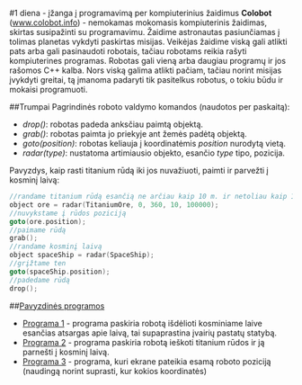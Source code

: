 ﻿#1 diena - įžanga į programavimą per kompiuterinius žaidimus
**Colobot** (www.colobot.info) - nemokamas mokomasis kompiuterinis žaidimas, skirtas susipažinti su programavimu. Žaidime astronautas pasiunčiamas į tolimas planetas vykdyti paskirtas misijas. Veikėjas žaidime viską gali atlikti pats arba gali pasinaudoti robotais, tačiau robotams reikia rašyti kompiuterines programas. Robotas gali vieną arba daugiau programų ir jos rašomos C++ kalba. Nors viską galima atlikti pačiam, tačiau norint misijas įvykdyti greitai, tą įmanoma padaryti tik pasitelkus robotus, o tokiu būdu ir mokaisi programuoti.

##Trumpai
Pagrindinės roboto valdymo komandos (naudotos per paskaitą):
- *drop()*: robotas padeda anksčiau paimtą objektą.
- *grab()*: robotas paimta jo priekyje ant žemės padėtą objektą.
- *goto(position)*: robotas keliauja į koordinatėmis *position* nurodytą vietą.
- *radar(type)*: nustatoma artimiausio objekto, esančio *type* tipo, pozicija.

Pavyzdys, kaip rasti titanium rūdą iki jos nuvažiuoti, paimti ir parvežti į kosminį laivą:
```cpp
//randame titanium rūdą esančią ne arčiau kaip 10 m. ir netoliau kaip 100000 m.
object ore = radar(TitaniumOre, 0, 360, 10, 100000);
//nuvykstame į rūdos poziciją
goto(ore.position);
//paimame rūdą
grab();
//randame kosminį laivą
object spaceShip = radar(SpaceShip);
//grįžtame ten
goto(spaceShip.position);
//padedame rūdą
drop();
```
##[Pavyzdinės programos](https://github.com/niku-live/jpvs2016/tree/master/Day1/Colobot)
- [Programa 1](https://github.com/niku-live/jpvs2016/blob/master/Day1/Colobot/MoonLevel_WheeledGrabber.txt) - programa paskiria robotą išdėlioti kosminiame laive esančias atsargas apie laivą, tai supaprastina įvairių pastatų statybą.
- [Programa 2](https://github.com/niku-live/jpvs2016/blob/master/Day1/Colobot/MoonLevel_WingedGrabber.txt) - programa paskiria robotą ieškoti titanium rūdos ir ją parnešti į kosminį laivą.
- [Programa 3](https://github.com/niku-live/jpvs2016/blob/master/Day1/Colobot/RobotPositionInfo.txt) - programa, kuri ekrane pateikia esamą roboto poziciją (naudingą norint suprasti, kur kokios koordinatės)
